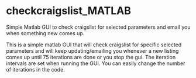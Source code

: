 # checkcraigslist_MATLAB
Simple Matlab GUI to check craigslist for selected parameters and email you when something new comes up.


This is a simple matlab GUI that will check craigslist for specific selected parameters and will keep updating/emailing you whenever a new listing comes up until 75 iterations are done or you stop the gui. The iteration intervals are set when running the GUI. You can easily change the number of iterations in the code. 
